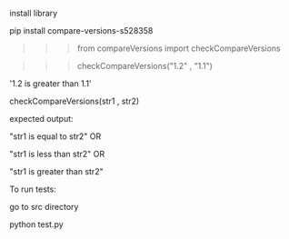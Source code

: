 install library

pip install compare-versions-s528358

>>> from compareVersions import checkCompareVersions

>>> checkCompareVersions("1.2" , "1.1")

'1.2 is greater than 1.1'

checkCompareVersions(str1 , str2)

expected output: 

"str1 is equal to str2"  OR

"str1 is less than str2" OR

"str1 is greater than str2"


To run tests:

go to src directory

python test.py